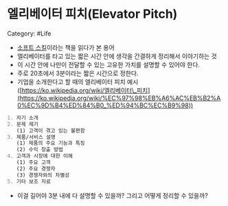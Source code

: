 # 엘리베이터 피치(Elevator Pitch)

Category: #Life

- [소프트 스킬](http://book.naver.com/bookdb/book_detail.nhn?bid=9822467)이라는 책을 읽다가 본 용어
- 엘리베이터를 타고 있는 짧은 시간 안에 생각을 간결하게 정리해서 이야기하는 것
- 이 시간 안에 나만이 전달할 수 있는 고유한 가치를 설명할 수 있어야 한다.
- 주로 20초에서 3분이라는 짧은 시간으로 정한다.
- 기업을 소개한다고 할 때의 엘리베이터 피치 예시([https://ko.wikipedia.org/wiki/엘리베이터\_피치](https://ko.wikipedia.org/wiki/%EC%97%98%EB%A6%AC%EB%B2%A0%EC%9D%B4%ED%84%B0_%ED%94%BC%EC%B9%98))

```markdown
1. 자기 소개
2. 문제 제기
   (1) 고객이 겪고 있는 불편함
3. 제품/서비스 설명
   (1) 제품의 주요 기능과 특징
   (2) 수익 창출 방법
4. 고객과 시장에 대한 이해
   (1) 주요 고객
   (2) 주요 경쟁자
   (3) 경쟁자와의 차별성
5. 기타 보조 자료
```

- 이걸 길어야 3분 내에 다 설명할 수 있을까?
  그리고 어떻게 정리할 수 있을까?
